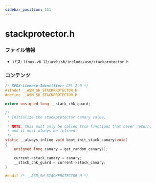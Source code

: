 ```yaml
---
sidebar_position: 111
---
```

# stackprotector.h

### ファイル情報

- パス: `linux-v6.12/arch/sh/include/asm/stackprotector.h`

### コンテンツ

```h
/* SPDX-License-Identifier: GPL-2.0 */
#ifndef __ASM_SH_STACKPROTECTOR_H
#define __ASM_SH_STACKPROTECTOR_H

extern unsigned long __stack_chk_guard;

/*
 * Initialize the stackprotector canary value.
 *
 * NOTE: this must only be called from functions that never return,
 * and it must always be inlined.
 */
static __always_inline void boot_init_stack_canary(void)
{
	unsigned long canary = get_random_canary();

	current->stack_canary = canary;
	__stack_chk_guard = current->stack_canary;
}

#endif /* __ASM_SH_STACKPROTECTOR_H */

```
